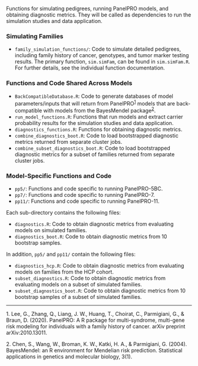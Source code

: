 Functions for simulating pedigrees, running PanelPRO models, and obtaining diagnostic metrics. They will be called as dependencies to run the simulation studies and data application. 

### Simulating Families
- `family_simulation_functions/`: Code to simulate detailed pedigrees, including family history of cancer, genotypes, and tumor marker testing results. The primary function, `sim.simFam`, can be found in `sim.simFam.R`. For further details, see the individual function documentation. 

### Functions and Code Shared Across Models
- `BackCompatibleDatabase.R`: Code to generate databases of model parameters/inputs that will return from PanelPRO<sup>[1](#myfootnote1)</sup> models that are back-compatible with models from the BayesMendel package<sup>[2](#myfootnote2)</sup>. 
- `run_model_functions.R`:  Functions that run models and extract carrier probability results for the simulation studies and data application. 
- `diagnostics_functions.R`: Functions for obtaining diagnostic metrics. 
- `combine_diagnostics_boot.R`: Code to load bootstrapped diagnostic metrics returned from separate cluster jobs. 
- `combine_subset_diagnostics_boot.R`: Code to load bootstrapped diagnostic metrics for a subset of families returned from separate cluster jobs. 

### Model-Specific Functions and Code
- `pp5/`: Functions and code specific to running PanelPRO-5BC. 
- `pp7/`: Functions and code specific to running PanelPRO-7. 
- `pp11/`: Functions and code specific to running PanelPRO-11. 

Each sub-directory contains the following files: 
- `diagnostics.R`: Code to obtain diagnostic metrics from evaluating models on simulated families. 
- `diagnostics_boot.R`: Code to obtain diagnostic metrics from 10 bootstrap samples. 

In addition, `pp5/` and `pp11/` contain the following files: 
- `diagnostics_hcp.R`: Code to obtain diagnostic metrics from evaluating models on families from the HCP cohort. 
- `subset_diagnostics.R`: Code to obtain diagnostic metrics from evaluating models on a subset of simulated families. 
- `subset_diagnostics_boot.R`: Code to obtain diagnostic metrics from 10 bootstrap samples of a subset of simulated families. 

---

<a name="myfootnote1">1</a>. Lee, G., Zhang, Q., Liang, J. W., Huang, T., Choirat, C., Parmigiani, G., & Braun, D. (2020). PanelPRO: A R package for multi-syndrome, multi-gene risk modeling for individuals with a family history of cancer. arXiv preprint arXiv:2010.13011.

<a name="myfootnote2">2</a>. Chen, S., Wang, W., Broman, K. W., Katki, H. A., & Parmigiani, G. (2004). BayesMendel: an R environment for Mendelian risk prediction. Statistical applications in genetics and molecular biology, 3(1).